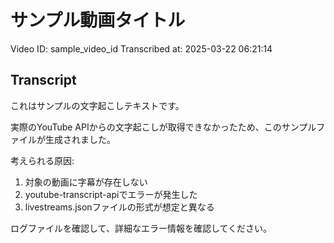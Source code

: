# サンプル動画タイトル

Video ID: sample_video_id
Transcribed at: 2025-03-22 06:21:14

## Transcript

これはサンプルの文字起こしテキストです。

実際のYouTube APIからの文字起こしが取得できなかったため、このサンプルファイルが生成されました。

考えられる原因:
1. 対象の動画に字幕が存在しない
2. youtube-transcript-apiでエラーが発生した
3. livestreams.jsonファイルの形式が想定と異なる

ログファイルを確認して、詳細なエラー情報を確認してください。

